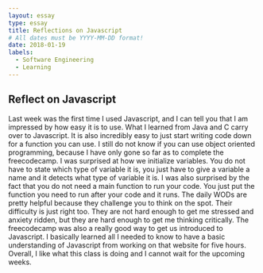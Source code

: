 ```yaml
---
layout: essay
type: essay
title: Reflections on Javascript
# All dates must be YYYY-MM-DD format!
date: 2018-01-19
labels:
  - Software Engineering
  - Learning
---
```


## Reflect on Javascript

Last week was the first time I used Javascript, and I can tell you that I am impressed by how easy it is to use. What I learned from Java and C carry over to Javascript. It is also incredibly easy to just start writing code down for a function you can use. I still do not know if you can use object oriented programming, because I have only gone so far as to complete the freecodecamp. I was surprised at how we initialize variables. You do not have to state which type of variable it is, you just have to give a variable a name and it detects what type of variable it is. I was also surprised by the fact that you do not need a main function to run your code. You just put the function you need to run after your code and it runs.
The daily WODs are pretty helpful because they challenge you to think on the spot. Their difficulty is just right too. They are not hard enough to get me stressed and anxiety ridden, but they are hard enough to get me thinking critically. The freecodecamp was also a really good way to get us introduced to Javascript. I basically learned all I needed to know to have a basic understanding of Javascript from working on that website for five hours. Overall, I like what this class is doing and I cannot wait for the upcoming weeks.





